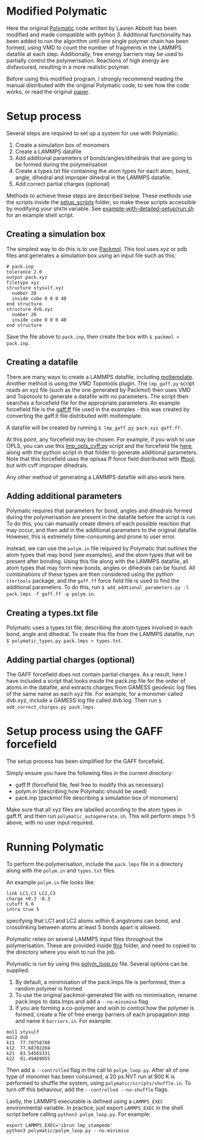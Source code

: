 # Modified Polymatic

Here the original [Polymatic](https://nanohub.org/resources/17278) code written
by Lauren Abbott has been modified and made compatible with python 3. Additional
functionality has been added to run the algorithm until one single polymer chain
has been formed, using VMD to count the number of fragments in the LAMMPS
datafile at each step.
Additionally, free energy barriers may be used to partially control the
polymerisation. Reactions of high energy are disfavoured, resulting in a more realistic polymer.

Before using this modified program, I strongly recommend reading the manual distributed with the original Polymatic code, to see how the code works, or read the original [paper](https://link.springer.com/article/10.1007/s00214-013-1334-z).

# Setup process

Several steps are required to set up a system for use with Polymatic.
1) Create a simulation box of monomers
2) Create a LAMMPS datafile
3) Add additional parameters of bonds/angles/dihedrals that are going to be
   formed during the polymerisation
4) Create a types.txt file containing the atom types for each atom, bond, angle,
   dihedral and improper dihedral in the LAMMPS datafile.
5) Add correct partial charges (optional)

Methods to achieve these steps are described below. These methods use the
scripts inside the [setup_scripts](setup_scripts) folder, so make these scripts accessible by modifying your `$PATH` variable.
See [example-with-detailed-setup/run.sh](example-with-detailed-setup/run.sh) for an example shell script.

## Creating a simulation box

The simplest way to do this is to use
[Packmol](http://leandro.iqm.unicamp.br/m3g/packmol/home.shtml). This tool uses
xyz or pdb files and generates a simulation box using an input file such as
this:

```
# pack.inp
tolerance 2.0
output pack.xyz
filetype xyz
structure stysulf.xyz
  number 20
  inside cube 0 0 0 40
end structure
structure dvb.xyz
  number 20
  inside cube 0 0 0 40
end structure
```

Save the file above to `pack.inp`, then create the box with `$ packmol < pack.inp`.

## Creating a datafile

There are many ways to create a LAMMPS datafile, including
[moltemplate](https://www.moltemplate.org/). Another method is using the VMD
Topotools plugin. The `lmp_gaff.py` script reads an xyz file (such as the one
generated by Packmol) then uses VMD and
Topotools to generate a datafile with no parameters. The script then searches a
forcefield file for the appropriate parameters. An example forcefield file is
the [gaff.ff](example-with-detailed-setup/gaff.ff) file used in the examples - this was created by converting the
gaff.lt file distributed with moltemplate.

A datafile will be created by running `$ lmp_gaff.py pack.xyz gaff.ff`.

At this point, any forcefield may be chosen. For example, if you wish to use
OPLS, you can use this [lmp_opls_cvff.py](https://github.com/tommason14/scripts/blob/master/chem/lammps/create_opls_jobs/lmp_opls_cvff.py) script and the forcefield file [here](https://github.com/tommason14/scripts/blob/master/chem/lammps/create_opls_jobs/via-topotools), along with the python script in that folder to generate additional parameters. Note that this forcefield uses the oplsaa.ff force field distributed with
[fftool](https://github.com/paduagroup/fftool), but with cvff improper dihedrals.

Any other method of generating a LAMMPS datafile will also work here.

## Adding additional parameters

Polymatic requires that parameters for bond, angles and dihedrals formed during
the polymerisation are present in the datafile before the script is run. To do
this, you can manually create dimers of each possible reaction that may occur,
and then add in the additional parameters to the original datafile.
However, this is extremely time-consuming and prone to user error.

Instead, we can use the `polym.in` file required by Polymatic that outlines the
atom types that may bond (see examples), and the atom types that will be present after bonding.
Using this file along with the LAMMPS datafile, all atom types that may form new
bonds, angles or dihedrals can be found. All combinations of these types are
then considered using the python `itertools` package, and the `gaff.ff` force
field file is used to find the additional
parameters.
To do this, run
`$ add_addtional_parameters.py -l pack.lmps -f gaff.ff -p polym.in`.

## Creating a types.txt file

Polymatic uses a types.txt file, describing the atom types involved in each
bond, angle and dihedral. To create this file from the LAMMPS datafile, run
`$ polymatic_types.py pack.lmps > types.txt`.

## Adding partial charges (optional)

The GAFF forcefield does not contain partial charges. As a result, here I have
included a script that looks inside the pack.inp file for the order of atoms in
the datafile, and extracts charges from GAMESS geodesic log files of the same
name as each xyz file. 
For example, for a monomer called dvb.xyz, include a GAMESS log file 
called dvb.log.
Then run
`$ add_correct_charges.py pack.lmps`. 

# Setup process using the GAFF forcefield

The setup process has been simplified for the GAFF forcefield.

Simply ensure you have the following files in the current directory:

- gaff.ff (forcefield file, feel free to modify this as necessary)
- polym.in (describing how Polymatic should be used)
- pack.inp (packmol file describing a simulation box of monomers)

Make sure that all xyz files are labelled according to the atom types in
gaff.ff, and then run `polymatic_autogenerate.sh`. This will perform steps 1-5
above, with no user input required.

# Running Polymatic

To perform the polymerisation, include the `pack.lmps` file in a directory along
with the `polym.in` and `types.txt` files.

An example `polym.in` file looks like:

```
link LC1,C3 LC2,C3
charge +0.3 -0.3
cutoff 6.0
intra true 5
```

specifying that LC1 and LC2 atoms within 6 angstroms can bond, and crosslinking between atoms at least 5 bonds apart is allowed.

Polymatic relies on several LAMMPS input files throughout the polymerisation.
These are provided inside [this](polymatic/scripts) folder, and need to copied
to the directory where you wish to run the job.

Polymatic is run by using this [polym_loop.py](polymatic/polym_loop.py) file.
Several options can be supplied. 

1. By default, a minimisation of the pack.lmps file is performed, then a
   random polymer is formed
2. To use the original packmol-generated file with no minimisation, rename
   pack.lmps to data.lmps and add a `--no-minimise` flag
3. If you are forming a co-polymer and wish to control how the polymer is
   formed, create a file of free energy barriers of each propagation step 
   and name it `barriers.in`. 
   For example: 

```
mol1 stysulf    
mol2 dvb        
k11  77.70758788
k12  77.68702204
k21  83.54565331
k22  91.49469955
   ```
   
   Then add a `--controlled` flag in the call to
   `polym_loop.py`.
   After all of one type of monomer has been consumed, a 20 ps NVT run at 900 K
   is performed to shuffle the system, using `polymatic/scripts/shuffle.in`. To
   turn off this behaviour, add the `--controlled --no-shuffle` flags.

Lastly, the LAMMPS executable is defined using a `LAMMPS_EXEC` environmental
variable. In practice, just export `LAMMPS_EXEC` in the shell script before
calling `python3 polym_loop.py`.
For example:

```
export LAMMPS_EXEC='ibrun lmp_stampede'
python3 polymatic/polym_loop.py --no-minimise
```

